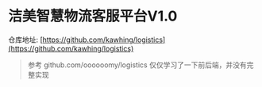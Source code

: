 # 洁美智慧物流客服平台V1.0
仓库地址: [https://github.com/kawhing/logistics](https://github.com/kawhing/logistics)

>参考 github.com/oooooomy/logistics 仅仅学习了一下前后端，并没有完整实现